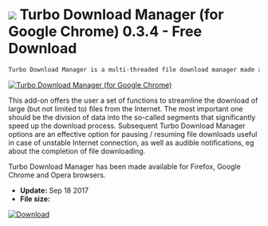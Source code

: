 # ![](https://cdn.softexe.net/static/icon/5/turbo-download-manager-dla-google-chrome-10827.png) Turbo Download Manager (for Google Chrome) 0.3.4 - Free Download

```sh
Turbo Download Manager is a multi-threaded file download manager made available as an extension for the most popular web browsers.
```
[![Turbo Download Manager (for Google Chrome)](https:https://tse3.mm.bing.net/th?id=OIP.avL95dgI--OtAUYPqXIPswHaE_&pid=Api)](https://softexe.net/win/internet/browser-add-ons/turbo-download-manager-for-google-chrome:pRhbg.html)

This add-on offers the user a set of functions to streamline the download of large (but not limited to) files from the Internet. The most important one should be the division of data into the so-called segments that significantly speed up the download process. Subsequent Turbo Download Manager options are an effective option for pausing / resuming file downloads useful in case of unstable Internet connection, as well as audible notifications, eg about the completion of file downloading.
 
 Turbo Download Manager has been made available for Firefox, Google Chrome and Opera browsers.


- **Update:** Sep 18 2017
- **File size:** 

[![Download](https://cdn.softexe.net/static/img/download.png)](https://softexe.net/win/internet/browser-add-ons/turbo-download-manager-for-google-chrome:pRhbg.html)

